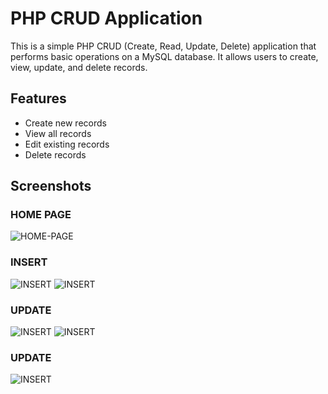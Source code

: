 # PHP CRUD Application

This is a simple PHP CRUD (Create, Read, Update, Delete) application that performs basic operations on a MySQL database. It allows users to create, view, update, and delete records.

## Features

- Create new records
- View all records
- Edit existing records
- Delete records

## Screenshots

### HOME PAGE
![HOME-PAGE]([images](https://github.com/RasanjaliHerath/PHP_CRUD-Application)/login.png)

### INSERT
![INSERT](images/2.png)
![INSERT](images/login.png)

### UPDATE
![INSERT](images/update1.png)
![INSERT](images/updated.png)

### UPDATE
![INSERT](images/delete.png)

